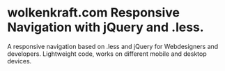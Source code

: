 wolkenkraft.com Responsive Navigation with jQuery and .less.
========

A responsive navigation based on .less and jQuery for Webdesigners and developers. Lightweight code, works on different mobile and desktop devices.
